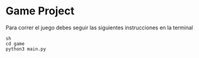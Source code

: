 # Game Project
Para correr el juego debes seguir las siguientes instrucciones en la terminal

```
sh
cd game
python3 main.py
```